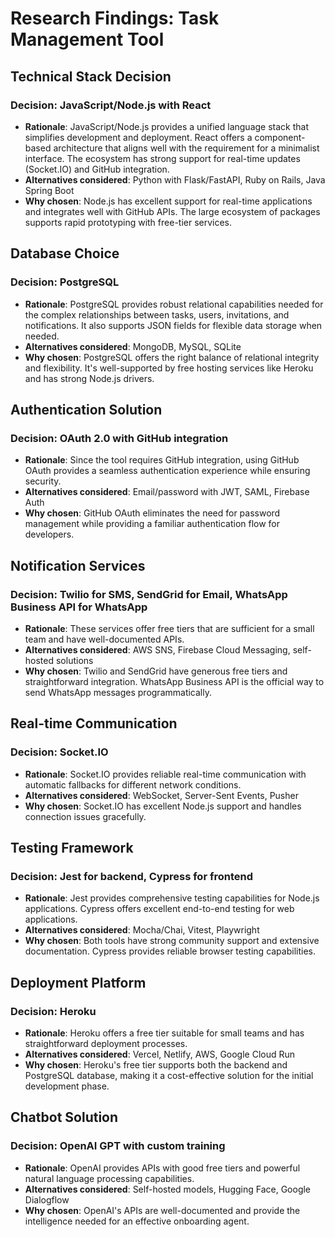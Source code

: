 # Research Findings: Task Management Tool

## Technical Stack Decision

### Decision: JavaScript/Node.js with React
- **Rationale**: JavaScript/Node.js provides a unified language stack that simplifies development and deployment. React offers a component-based architecture that aligns well with the requirement for a minimalist interface. The ecosystem has strong support for real-time updates (Socket.IO) and GitHub integration.
- **Alternatives considered**: Python with Flask/FastAPI, Ruby on Rails, Java Spring Boot
- **Why chosen**: Node.js has excellent support for real-time applications and integrates well with GitHub APIs. The large ecosystem of packages supports rapid prototyping with free-tier services.

## Database Choice

### Decision: PostgreSQL
- **Rationale**: PostgreSQL provides robust relational capabilities needed for the complex relationships between tasks, users, invitations, and notifications. It also supports JSON fields for flexible data storage when needed.
- **Alternatives considered**: MongoDB, MySQL, SQLite
- **Why chosen**: PostgreSQL offers the right balance of relational integrity and flexibility. It's well-supported by free hosting services like Heroku and has strong Node.js drivers.

## Authentication Solution

### Decision: OAuth 2.0 with GitHub integration
- **Rationale**: Since the tool requires GitHub integration, using GitHub OAuth provides a seamless authentication experience while ensuring security.
- **Alternatives considered**: Email/password with JWT, SAML, Firebase Auth
- **Why chosen**: GitHub OAuth eliminates the need for password management while providing a familiar authentication flow for developers.

## Notification Services

### Decision: Twilio for SMS, SendGrid for Email, WhatsApp Business API for WhatsApp
- **Rationale**: These services offer free tiers that are sufficient for a small team and have well-documented APIs.
- **Alternatives considered**: AWS SNS, Firebase Cloud Messaging, self-hosted solutions
- **Why chosen**: Twilio and SendGrid have generous free tiers and straightforward integration. WhatsApp Business API is the official way to send WhatsApp messages programmatically.

## Real-time Communication

### Decision: Socket.IO
- **Rationale**: Socket.IO provides reliable real-time communication with automatic fallbacks for different network conditions.
- **Alternatives considered**: WebSocket, Server-Sent Events, Pusher
- **Why chosen**: Socket.IO has excellent Node.js support and handles connection issues gracefully.

## Testing Framework

### Decision: Jest for backend, Cypress for frontend
- **Rationale**: Jest provides comprehensive testing capabilities for Node.js applications. Cypress offers excellent end-to-end testing for web applications.
- **Alternatives considered**: Mocha/Chai, Vitest, Playwright
- **Why chosen**: Both tools have strong community support and extensive documentation. Cypress provides reliable browser testing capabilities.

## Deployment Platform

### Decision: Heroku
- **Rationale**: Heroku offers a free tier suitable for small teams and has straightforward deployment processes.
- **Alternatives considered**: Vercel, Netlify, AWS, Google Cloud Run
- **Why chosen**: Heroku's free tier supports both the backend and PostgreSQL database, making it a cost-effective solution for the initial development phase.

## Chatbot Solution

### Decision: OpenAI GPT with custom training
- **Rationale**: OpenAI provides APIs with good free tiers and powerful natural language processing capabilities.
- **Alternatives considered**: Self-hosted models, Hugging Face, Google Dialogflow
- **Why chosen**: OpenAI's APIs are well-documented and provide the intelligence needed for an effective onboarding agent.